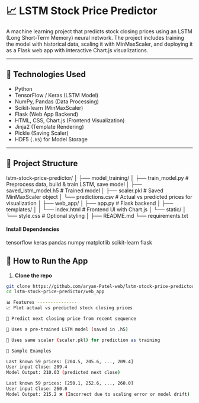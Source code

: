 # 📈 LSTM Stock Price Predictor

A machine learning project that predicts stock closing prices using an LSTM (Long Short-Term Memory) neural network. The project includes training the model with historical data, scaling it with MinMaxScaler, and deploying it as a Flask web app with interactive Chart.js visualizations.

---

## 🔧 Technologies Used

- Python
- TensorFlow / Keras (LSTM Model)
- NumPy, Pandas (Data Processing)
- Scikit-learn (MinMaxScaler)
- Flask (Web App Backend)
- HTML, CSS, Chart.js (Frontend Visualization)
- Jinja2 (Template Rendering)
- Pickle (Saving Scaler)
- HDF5 (`.h5`) for Model Storage

---

## 📂 Project Structure

lstm-stock-price-predictor/
│
├── model_training/
│ ├── train_model.py # Preprocess data, build & train LSTM, save model
│ ├── saved_lstm_model.h5 # Trained model
│ ├── scaler.pkl # Saved MinMaxScaler object
│ └── predictions.csv # Actual vs predicted prices for visualization
│
├── web_app/
│ ├── app.py # Flask backend
│ ├── templates/
│ │ └── index.html # Frontend UI with Chart.js
│ └── static/
│ └── style.css # Optional styling
│
├── README.md
└── requirements.txt

####  Install Dependencies
tensorflow
keras 
pandas 
numpy 
matplotlib 
scikit-learn
flask 




## 🚀 How to Run the App

1. **Clone the repo**  
```bash
git clone https://github.com/aryan-Patel-web/lstm-stock-price-predictor.git
cd lstm-stock-price-predictor/web_app

📊 Features ---------------
📈 Plot actual vs predicted stock closing prices

🧮 Predict next closing price from recent sequence

💾 Uses a pre-trained LSTM model (saved in .h5)

🔄 Uses same scaler (scaler.pkl) for prediction as training

🧪 Sample Examples

Last known 59 prices: [204.5, 205.6, ..., 209.4]
User input Close: 209.4
Model Output: 210.03 (predicted next close)

Last known 59 prices: [250.1, 252.6, ..., 260.0]
User input Close: 260.0
Model Output: 215.2 ❌ (Incorrect due to scaling error or model drift)
















